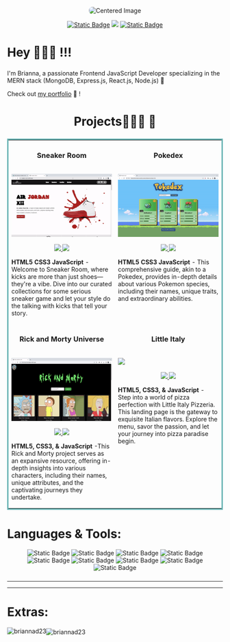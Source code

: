 <p align="center">
  <img src="https://i.postimg.cc/mrJq8Lm7/Briannad-Header.png" alt="Centered Image" style ="border-radius: 8px;">
</p>
<section align = "center">
    <a href="https://www.linkedin.com/in/briannaduncan/"><img alt="Static Badge" src="https://img.shields.io/badge/%7C_LinkedIn-blue?logo=LinkedIn&link=https%3A%2F%2Fwww.linkedin.com%2Fin%2Fbriannaduncan%2F"></a>
   <img src= https://img.shields.io/badge/Resume-lightblue?logo=DocuSign&logoColor=white&labelColor=grey>
   <a href="https://briannaduncandevportfolio.netlify.app/"><img alt="Static Badge" src="https://img.shields.io/badge/Portfolio-green?logo=React&logoColor=white&labelColor=grey"></a>

  
</section>


<h1 align="left">Hey 🙂👋🏾 !!!</h1>

###

<p align="left">
I'm Brianna, a passionate Frontend JavaScript Developer specializing in the MERN stack (MongoDB, Express.js, React.js, Node.js) 🚀

Check out [my portfolio](https://briannaduncandevportfolio.netlify.app/) 🙂 !

</p>

###
###

<h1 align="center"> Projects👷🏾‍♀️ 🔨</h1>

###

<table bordercolor="#66b2b2">
  
  <tr>
    <td width="50%" valign="top">
      <h3 align="center"> Sneaker Room</h3>
        <br />
        <a target="_blank" href="https://sneaker-room.netlify.app/">
            <img src="/images/sneakers.gif" width="100%" alt="Travel App"/>
        </a>
        <br />
        <p align="center">
          
  <a href="https://github.com/BriannaD23/sneaker-website" target="_blank">
    <img src="https://img.shields.io/static/v1?label=|&message=REPO&color=lightblue&style=plastic&logo=github&logo-color=white"/>
  </a>  
  <a href='https://sneaker-room.netlify.app/' target="_blank">
    <img src="https://img.shields.io/static/v1?label=|&message=WEBSITE&color=green&style=plastic&logo=wordpress&logo-color=white"/>
  </a>
      </p>
        <p><strong>HTML5 CSS3 JavaScript</strong> - Welcome to Sneaker Room, where kicks are more than just shoes—they're a vibe. Dive into our curated collections for some serious sneaker game and let your style do the talking with kicks that tell your story.</p>
    </td>
    <td width="50%" valign="top">
      <h3 align="center"> Pokedex </h3>
        <br />
      <a target="_blank" href="https://pokedexuniverse.netlify.app/">
            <img src="/images/Pokedex.gif" width="100%"  alt="Rigley 2"/>
        </a>
        <br />
        <p align="center">
          
  <a href="https://github.com/BriannaD23/Pokemon" target="_blank">
    <img src="https://img.shields.io/static/v1?label=|&message=REPO&color=lightblue&style=plastic&logo=github&logo-color=white"/>
  </a>
  <a href="https://pokedexuniverse.netlify.app/" target="_blank">
    <img src="https://img.shields.io/static/v1?label=|&message=WEBSITE&color=green&style=plastic&logo=wordpress&logo-color=white"/>
  </a>
      </p>
        <p><strong>HTML5 CSS3 JavaScript</strong> - This comprehensive guide, akin to a Pokedex, provides in-depth details about various Pokemon species, including their names, unique traits, and extraordinary abilities.</p>
    </td>
  </tr>
  
  <tr>
    <td width="50%" valign="top">
      <h3 align="center"> Rick and Morty Universe</h3>
      <br />
        <a target="_blank" href="https://rickmortyuniverseapi.netlify.app">
          <img src="/images/Rick&Morty.gif" width="100%" alt="Portfolio"/>
        </a>
      <br />
        <p align="center">
  <a href="https://github.com/BriannaD23/Rick-Morty" target="_blank">
    <img src="https://img.shields.io/static/v1?label=|&message=REPO&color=lightblue&style=plastic&logo=github&logo-color=white"/>
  </a>
  <a href="https://rickmortyuniverseapi.netlify.app" target="_blank">
    <img src="https://img.shields.io/static/v1?label=|&message=WEBSITE&color=green&style=plastic&logo=wordpress&logo-color=white"/>
  </a>
      </p>
        <p><strong>HTML5, CSS3, & JavaScript</strong> -This Rick and Morty project serves as an expansive resource, offering in-depth insights into various characters, including their names, unique attributes, and the captivating journeys they undertake.</p>
    </td>
    <td width="50%" valign="top">
      <h3 align="center"> Little Italy </h3>
        <br />
        <a target="_blank" href="https://littleitalypizza.netlify.app">
          <img src="/images/LittleItaly.gif" width="100%" />
        </a>
        <br />
        <p align="center">
          
  <a href="https://github.com/BriannaD23/Pizza" target="_blank">
    <img src="https://img.shields.io/static/v1?label=|&message=REPO&color=lightblue&style=plastic&logo=github&logo-color=white"/>
  </a>
  <a href="https://littleitalypizza.netlify.app" target="_blank">
    <img src="https://img.shields.io/static/v1?label=|&message=WEBSITE&color=green&style=plastic&logo=wordpress&logo-color=white"/>
  </a>
      </p>
        <p><strong>HTML5, CSS3, & JavaScript</strong> - Step into a world of pizza perfection with Little Italy Pizzeria. This landing page is the gateway to exquisite Italian flavors. Explore the menu, savor the passion, and let your journey into pizza paradise begin.</p>
    </td>
  </tr>
</table>



###





<h1 align="left">Languages & Tools:</h1>

<section align="center"> 
  <img alt="Static Badge" src="https://img.shields.io/badge/HTML-orange?logo=CSS3&logoColor=orange&labelColor=grey">
  <img alt="Static Badge" src="https://img.shields.io/badge/CSS-blue?logo=CSS3&logoColor=blue&labelColor=grey">
  <img alt="Static Badge" src="https://img.shields.io/badge/JAVASCRIPT-yellow?logo=CSS3&logoColor=yellow&labelColor=grey">
  <img alt="Static Badge" src="https://img.shields.io/badge/BOOTSTRAP-purple?logo=bootstrap&logoColor=purple&labelColor=grey">
  <img alt="Static Badge" src="https://img.shields.io/badge/EXPRESS-white?logo=Express&logoColor=white&labelColor=grey">
  <img alt="Static Badge" src="https://img.shields.io/badge/MONGODB-darkgreen?logo=Mongodb&logoColor=green&labelColor=grey">
  <img alt="Static Badge" src="https://img.shields.io/badge/NODEJS-green?logo=node.js&logoColor=green&labelColor=grey">
  <img alt="Static Badge" src="https://img.shields.io/badge/REACT-lightblue?logo=REACT&logoColor=LIGHTBLUE&labelColor=grey">
  <img alt="Static Badge" src="https://img.shields.io/badge/GIT-orange?logo=git&logoColor=orange&labelColor=grey">


  
</section>


###

---

---


<h1 align="left">Extras: </h1>





<p><img align="left" src="https://github-readme-stats.vercel.app/api/top-langs?username=briannad23&show_icons=true&locale=en&layout=compact" alt="briannad23" /></p>

<p><img align="center" src="https://github-readme-streak-stats.herokuapp.com/?user=briannad23&" alt="briannad23" /></p>


</div>
